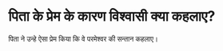 # पिता के प्रेम के कारण विश्वासी क्या कहलाए?
पिता ने उन्हे ऐसा प्रेम किया कि वे परमेश्वर की सन्तान कहलाए।